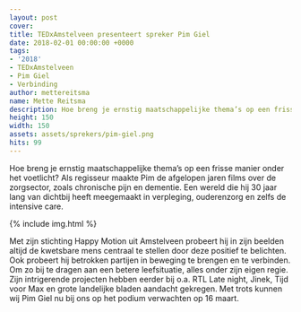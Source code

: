 ```yaml
---
layout: post
cover:
title: TEDxAmstelveen presenteert spreker Pim Giel
date: 2018-02-01 00:00:00 +0000
tags:
- '2018'
- TEDxAmstelveen
- Pim Giel
- Verbinding
author: mettereitsma
name: Mette Reitsma
description: Hoe breng je ernstig maatschappelijke thema’s op een frisse manier onder het voetlicht? Als regisseur maakte Pim de afgelopen jaren films over de zorgsector, zoals chronische pijn en dementie.
height: 150
width: 150
assets: assets/sprekers/pim-giel.png
hits: 99
---
```


Hoe breng je ernstig maatschappelijke thema’s op een frisse manier onder het voetlicht? Als regisseur maakte Pim de afgelopen jaren films over de zorgsector, zoals chronische pijn en dementie. Een wereld die hij 30 jaar lang van dichtbij heeft meegemaakt in verpleging, ouderenzorg en zelfs de intensive care.

{% include img.html %}

Met zijn stichting Happy Motion uit Amstelveen probeert hij in zijn beelden altijd de kwetsbare mens centraal te stellen door deze positief te belichten. Ook probeert hij betrokken partijen in beweging te brengen en te verbinden. Om zo bij te dragen aan een betere leefsituatie, alles onder zijn eigen regie.
Zijn intrigerende projecten hebben eerder bij o.a. RTL Late night, Jinek, Tijd voor Max en grote landelijke bladen aandacht gekregen. Met trots kunnen wij Pim Giel nu bij ons op het podium verwachten op 16 maart.
